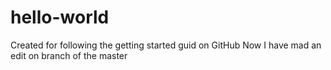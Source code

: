 # hello-world
Created for following the getting started guid on GitHub
Now I have mad an edit on branch of the master
